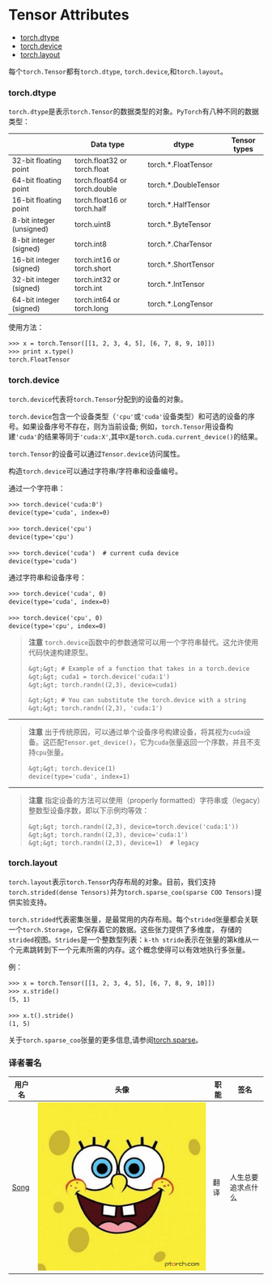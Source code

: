 

# Tensor Attributes

*   [torch.dtype](#torch-dtype)
*   [torch.device](#torch-device)
*   [torch.layout](#torch-layout)

每个`torch.Tensor`都有`torch.dtype`, `torch.device`,和`torch.layout`。

### torch.dtype

`torch.dtype`是表示`torch.Tensor`的数据类型的对象。`PyTorch`有八种不同的数据类型：

|  | Data type | dtype | Tensor types |
| --- | --- | --- | --- |
| 32-bit floating point | torch.float32 or torch.float | torch.*.FloatTensor |
| 64-bit floating point | torch.float64 or torch.double | torch.*.DoubleTensor |
| 16-bit floating point | torch.float16 or torch.half | torch.*.HalfTensor |
| 8-bit integer (unsigned) | torch.uint8 | torch.*.ByteTensor |
| 8-bit integer (signed) | torch.int8 | torch.*.CharTensor |
| 16-bit integer (signed) | torch.int16 or torch.short | torch.*.ShortTensor |
| 32-bit integer (signed) | torch.int32 or torch.int | torch.*.IntTensor |
| 64-bit integer (signed) | torch.int64 or torch.long | torch.*.LongTensor |

使用方法：

```
>>> x = torch.Tensor([[1, 2, 3, 4, 5], [6, 7, 8, 9, 10]])
>>> print x.type()
torch.FloatTensor
```

### torch.device

`torch.device`代表将`torch.Tensor`分配到的设备的对象。

`torch.device`包含一个设备类型（`'cpu'`或`'cuda'`设备类型）和可选的设备的序号。如果设备序号不存在，则为当前设备; 例如，`torch.Tensor`用设备构建`'cuda'`的结果等同于`'cuda:X'`,其中`X`是`torch.cuda.current_device()`的结果。

`torch.Tensor`的设备可以通过`Tensor.device`访问属性。

构造`torch.device`可以通过字符串/字符串和设备编号。

通过一个字符串：

```
>>> torch.device('cuda:0')
device(type='cuda', index=0)

>>> torch.device('cpu')
device(type='cpu')

>>> torch.device('cuda')  # current cuda device
device(type='cuda')
```

通过字符串和设备序号：

```
>>> torch.device('cuda', 0)
device(type='cuda', index=0)

>>> torch.device('cpu', 0)
device(type='cpu', index=0)
```

> **注意**
> `torch.device`函数中的参数通常可以用一个字符串替代。这允许使用代码快速构建原型。
> 
> ```
> &gt;&gt; # Example of a function that takes in a torch.device
> &gt;&gt; cuda1 = torch.device('cuda:1')
> &gt;&gt; torch.randn((2,3), device=cuda1)
> ```
> 
> ```
> &gt;&gt; # You can substitute the torch.device with a string
> &gt;&gt; torch.randn((2,3), 'cuda:1')
> ```

* * *

> **注意**
> 出于传统原因，可以通过单个设备序号构建设备，将其视为`cuda`设备。这匹配`Tensor.get_device()`，它为`cuda`张量返回一个序数，并且不支持`cpu`张量。
> 
> ```
> &gt;&gt; torch.device(1)
> device(type='cuda', index=1)
> ```

* * *

> **注意**
> 指定设备的方法可以使用（properly formatted）字符串或（legacy）整数型设备序数，即以下示例均等效：
> 
> ```
> &gt;&gt; torch.randn((2,3), device=torch.device('cuda:1'))
> &gt;&gt; torch.randn((2,3), device='cuda:1')
> &gt;&gt; torch.randn((2,3), device=1)  # legacy
> ```

### torch.layout

`torch.layout`表示`torch.Tensor`内存布局的对象。目前，我们支持`torch.strided(dense Tensors)`并为`torch.sparse_coo(sparse COO Tensors)`提供实验支持。

`torch.strided`代表密集张量，是最常用的内存布局。每个`strided`张量都会关联 一个`torch.Storage`，它保存着它的数据。这些张力提供了多维度， 存储的`strided`视图。`Strides`是一个整数型列表：`k-th stride`表示在张量的第k维从一个元素跳转到下一个元素所需的内存。这个概念使得可以有效地执行多张量。

例：

```
>>> x = torch.Tensor([[1, 2, 3, 4, 5], [6, 7, 8, 9, 10]])
>>> x.stride()
(5, 1)

>>> x.t().stride()
(1, 5)
```

关于`torch.sparse_coo`张量的更多信息,请参阅[torch.sparse](https://ptorch.com/docs/8/torch-sparse)。

### 译者署名

| 用户名 | 头像 | 职能 | 签名 |
| --- | --- | --- | --- |
| [Song](https://ptorch.com) | ![](img/2018033000352689884.jpeg) | 翻译 | 人生总要追求点什么 |

